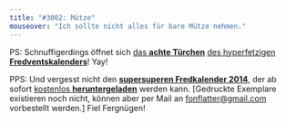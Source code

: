```yaml
---
title: "#3002: Mütze"
mouseover: "Ich sollte nicht alles für bare Mütze nehmen."
---
```


PS:
Schnuffigerdings öffnet sich <a href="http://www.fonflatter.de/2013/12/08/das-8-tuerchen" title="Das 8. Türchen">das <strong>achte Türchen</strong></a> <a href="http://www.fonflatter.de/der-fetzige-fredventskalender-2013" title="Der hyperfetzige Fredventskalender 2013">des hyperfetzigen <strong>Fredventskalenders</strong></a>!
Yay!

PPS:
Und vergesst nicht den <a href="http://www.fonflatter.de/dateien/kalender_fonflatter_2014.pdf" title="Der hyperfetzige Fredkalender 2014" target="_blank"><strong>supersuperen Fredkalender 2014</strong></a>,
der ab sofort <a href="http://www.fonflatter.de/dateien/kalender_fonflatter_2014.pdf" title="Der hyperfetzige Fredkalender 2014" target="_blank">kostenlos <strong>heruntergeladen</strong></a> werden kann.
[Gedruckte Exemplare existieren noch nicht, können aber per Mail an <a href="mailto:fonflatter@gmail.com" title="Mail an den Fredfater">fonflatter@gmail.com</a> vorbestellt werden.]
Fiel Fergnügen!

